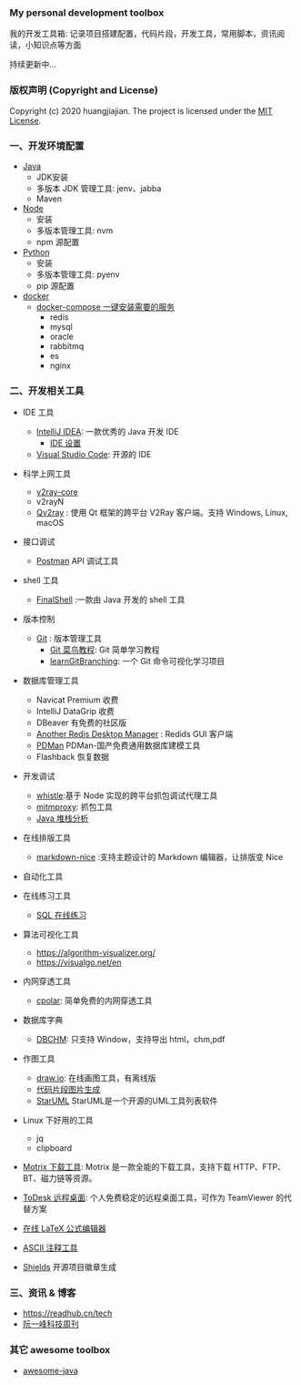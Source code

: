 ### My personal development toolbox

我的开发工具箱: 记录项目搭建配置，代码片段，开发工具，常用脚本，资讯阅读，小知识点等方面

持续更新中...

### 版权声明 (Copyright and License)

Copyright (c) 2020 huangjiajian. The project is licensed under the [MIT License](./LICENSE).

### 一、开发环境配置
- [Java](./doc/java_dev_env_conf.md)
  - JDK安装
  - 多版本 JDK 管理工具: jenv、jabba
  - Maven
- [Node](./doc/node_conf.md)
  - 安装
  - 多版本管理工具: nvm
  - npm 源配置
- [Python](./doc/python_conf.md)
  - 安装
  - 多版本管理工具: pyenv
  - pip 源配置
- [docker](./doc/docker.md)
    - [docker-compose 一键安装需要的服务](./docker/docker-compose-env.yml)
      - redis
      - mysql
      - oracle
      - rabbitmq
      - es
      - nginx

### 二、开发相关工具

- IDE 工具
    - [IntelliJ IDEA](https://www.jetbrains.com/idea/): 一款优秀的 Java 开发 IDE
      - [IDE 设置](./doc/idea.md)
    - [Visual Studio Code](https://code.visualstudio.com/): 开源的 IDE
- 科学上网工具
  - [v2ray-core](https://github.com/v2ray/v2ray-core)
  - v2rayN
  - [Qv2ray](https://github.com/Qv2ray/Qv2ray) : 使用 Qt 框架的跨平台 V2Ray 客户端。支持 Windows, Linux, macOS
- 接口调试
    - [Postman](https://www.postman.com/) API 调试工具
- shell 工具
    - [FinalShell](http://www.hostbuf.com/) :一款由 Java 开发的 shell 工具
- 版本控制
    - [Git](https://git-scm.com/) : 版本管理工具
      - [Git 菜鸟教程](https://www.runoob.com/git/git-tutorial.html): Git 简单学习教程
      - [learnGitBranching](https://github.com/pcottle/learnGitBranching): 一个 Git 命令可视化学习项目

- 数据库管理工具
  - Navicat Premium 收费
  - IntelliJ DataGrip 收费
  - DBeaver 有免费的社区版
  - [Another Redis Desktop Manager](https://github.com/qishibo/AnotherRedisDesktopManager) : Redids GUI 客户端
  - [PDMan](https://gitee.com/robergroup/pdman) PDMan-国产免费通用数据库建模工具
  - Flashback 恢复数据
  
- 开发调试
  - [whistle](https://github.com/avwo/whistle):基于 Node 实现的跨平台抓包调试代理工具
  - [mitmproxy](https://mitmproxy.org/): 抓包工具
  - [Java 堆栈分析](http://fastthread.io/)
- 在线排版工具
  - [markdown-nice](https://github.com/mdnice/markdown-nice) :支持主题设计的 Markdown 编辑器，让排版变 Nice
- 自动化工具
- 在线练习工具
  - [SQL 在线练习](https://sqlzoo.net/wiki/SELECT_basics)
- 算法可视化工具
  - https://algorithm-visualizer.org/
  - https://visualgo.net/en
- 内网穿透工具
  - [cpolar](https://www.cpolar.com/): 简单免费的内网穿透工具
- 数据库字典
  - [DBCHM](https://gitee.com/lztkdr/DBCHM): 只支持 Window，支持导出 html，chm,pdf
- 作图工具
    - [draw.io](https://app.diagrams.net/): 在线画图工具，有离线版
    - [代码片段图片生成](https://github.com/carbon-app/carbon)
    - [StarUML](https://staruml.io/download)  StarUML是一个开源的UML工具列表软件
- Linux 下好用的工具
    - jq
    - clipboard
- [Motrix 下载工具](https://github.com/agalwood/Motrix): Motrix 是一款全能的下载工具，支持下载 HTTP、FTP、BT、磁力链等资源。
- [ToDesk 远程桌面](https://www.todesk.com/): 个人免费稳定的远程桌面工具，可作为 TeamViewer 的代替方案
- [在线 LaTeX 公式编辑器](https://www.codecogs.com/latex/eqneditor.php)
- [ASCII 注释工具](http://asciiflow.com/)
- [Shields](https://shields.io/)  开源项目徽章生成


### 三、资讯 & 博客
- https://readhub.cn/tech
- [阮一峰科技周刊](http://www.ruanyifeng.com/blog/weekly/)


### 其它 awesome toolbox
- [awesome-java](https://github.com/akullpp/awesome-java)